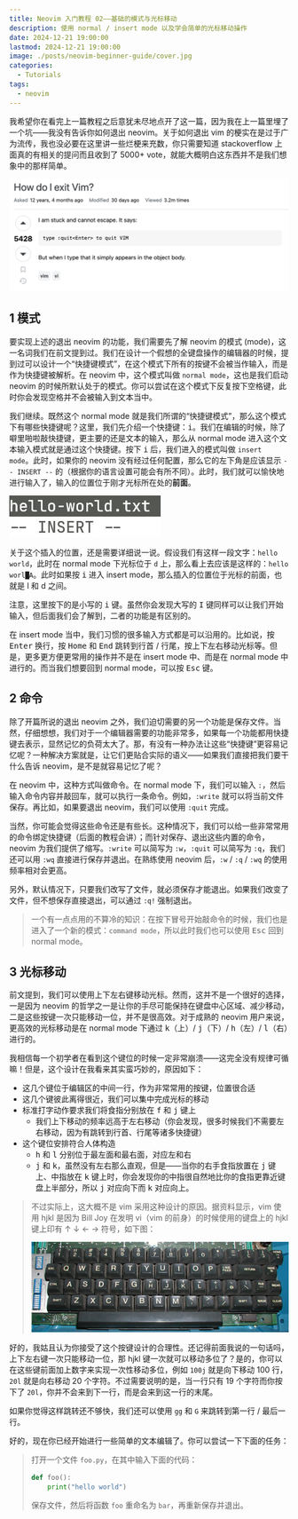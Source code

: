 ```yaml
---
title: Neovim 入门教程 02——基础的模式与光标移动
description: 使用 normal / insert mode 以及学会简单的光标移动操作
date: 2024-12-21 19:00:00
lastmod: 2024-12-21 19:00:00
image: ./posts/neovim-beginner-guide/cover.jpg
categories:
  - Tutorials
tags:
  - neovim
---
```


我希望你在看完上一篇教程之后意犹未尽地点开了这一篇，因为我在上一篇里埋了一个坑——我没有告诉你如何退出 neovim。关于如何退出 vim 的梗实在是过于广为流传，我也没必要在这里讲一些烂梗来充数，你只需要知道 stackoverflow 上面真的有相关的提问而且收到了 5000+ vote，就能大概明白这东西并不是我们想象中的那样简单。

![](exit-vim.jpg)

## 1 模式

要实现上述的退出 neovim 的功能，我们需要先了解 neovim 的模式 (mode)，这一名词我们在前文提到过。我们在设计一个假想的全键盘操作的编辑器的时候，提到过可以设计一个“快捷键模式”，在这个模式下所有的按键不会被当作输入，而是作为快捷键被解析。在 neovim 中，这个模式叫做 `normal mode`，这也是我们启动 neovim 的时候所默认处于的模式。你可以尝试在这个模式下反复按下空格键，此时你会发现空格并不会被输入到文本当中。

我们继续。既然这个 normal mode 就是我们所谓的“快捷键模式”，那么这个模式下有哪些快捷键呢？这里，我们先介绍一个快捷键：<kbd>i</kbd>。我们在编辑的时候，除了噼里啪啦敲快捷键，更主要的还是文本的输入，那么从 normal mode 进入这个文本输入模式就是通过这个快捷键。按下 <kbd>i</kbd> 后，我们进入的模式叫做 `insert mode`。此时，如果你的 neovim 没有经过任何配置，那么它的左下角是应该显示 `-- INSERT --` 的（根据你的语言设置可能会有所不同）。此时，我们就可以愉快地进行输入了，输入的位置位于刚才光标所在处的**前面**。

![](insert-mode.jpg)

关于这个插入的位置，还是需要详细说一说。假设我们有这样一段文字：`hello world`，此时在 normal mode 下光标位于 `d` 上，那么看上去应该是这样的：`hello worl█A`。此时如果按 <kbd>i</kbd> 进入 insert mode，那么插入的位置位于光标的前面，也就是 l 和 d 之间。

注意，这里按下的是小写的 <kbd>i</kbd> 键。虽然你会发现大写的 <kbd>I</kbd> 键同样可以让我们开始输入，但后面我们会了解到，二者的功能是有区别的。

在 insert mode 当中，我们习惯的很多输入方式都是可以沿用的。比如说，按 <kbd>Enter</kbd> 换行，按 <kbd>Home</kbd> 和 <kbd>End</kbd> 跳转到行首 / 行尾，按上下左右移动光标等。但是，更多更方便更常用的操作并不是在 insert mode 中、而是在 normal mode 中进行的。而当我们想要回到 normal mode，可以按 <kbd>Esc</kbd> 键。

## 2 命令

除了开篇所说的退出 neovim 之外，我们迫切需要的另一个功能是保存文件。当然，仔细想想，我们对于一个编辑器需要的功能非常多，如果每一个功能都用快捷键去表示，显然记忆的负荷太大了。那，有没有一种办法让这些“快捷键”更容易记忆呢？一种解决方案就是，让它们更贴合实际的语义——如果我们直接把我们要干什么告诉 neovim，是不是就容易记忆了呢？

在 neovim 中，这种方式叫做命令。在 normal mode 下，我们可以输入 `:`，然后输入命令内容并敲回车，就可以执行一条命令。例如，`:write` 就可以将当前文件保存。再比如，如果要退出 neovim，我们可以使用 `:quit` 完成。

当然，你可能会觉得这些命令还是有些长。这种情况下，我们可以给一些非常常用的命令绑定快捷键（后面的教程会讲）；而针对保存、退出这些内置的命令，neovim 为我们提供了缩写。`:write` 可以简写为 `:w`，`:quit` 可以简写为 `:q`，我们还可以用 `:wq` 直接进行保存并退出。在熟练使用 neovim 后，`:w` / `:q` / `:wq` 的使用频率相对会更高。

另外，默认情况下，只要我们改写了文件，就必须保存才能退出。如果我们改变了文件，但不想保存直接退出，可以通过 `:q!` 强制退出。

> 一个有一点点用的不算冷的知识：在按下冒号开始敲命令的时候，我们也是进入了一个新的模式：`command mode`，所以此时我们也可以使用 <kbd>Esc</kbd> 回到 normal mode。

## 3 光标移动

前文提到，我们可以使用上下左右键移动光标。然而，这并不是一个很好的选择，一是因为 neovim 的哲学之一是让你的手尽可能保持在键盘中心区域、减少移动，二是这些按键一次只能移动一位，并不是很高效。对于成熟的 neovim 用户来说，更高效的光标移动是在 normal mode 下通过 <kbd>k</kbd>（上）/ <kbd>j</kbd>（下）/ <kbd>h</kbd>（左）/ <kbd>l</kbd>（右）进行的。

我相信每一个初学者在看到这个键位的时候一定非常崩溃——这完全没有规律可循嘛！但是，这个设计在我看来其实蛮巧妙的，原因如下：

- 这几个键位于编辑区的中间一行，作为非常常用的按键，位置很合适
- 这几个键彼此离得很近，我们可以集中完成光标的移动
- 标准打字动作要求我们将食指分别放在 <kbd>f</kbd> 和 <kbd>j</kbd> 键上
  - 我们上下移动的频率远高于左右移动（你会发现，很多时候我们不需要左右移动，因为有跳转到行首、行尾等诸多快捷键）
- 这个键位安排符合人体构造
  - <kbd>h</kbd> 和 <kbd>l</kbd> 分别位于最左面和最右面，对应左和右
  - <kbd>j</kbd> 和 <kbd>k</kbd>，虽然没有左右那么直观，但是——当你的右手食指放置在 <kbd>j</kbd> 键上、中指放在 <kbd>k</kbd> 键上时，你会发现你的中指很自然地比你的食指更靠近键盘上半部分，所以 <kbd>j</kbd> 对应向下而 <kbd>k</kbd> 对应向上。

> 不过实际上，这大概不是 vim 采用这种设计的原因。据资料显示，vim 使用 hjkl 是因为 Bill Joy 在发明 vi（vim 的前身）的时候使用的键盘上的 hjkl 键上印有 ↑ ↓ ← → 符号，如下图：
>
> ![](keyboard.jpg)

好的，我姑且认为你接受了这个按键设计的合理性。还记得前面我说的一句话吗，上下左右键一次只能移动一位，那 hjkl 键一次就可以移动多位了？是的，你可以在这些键前面加上数字来实现一次性移动多位，例如 `100j` 就是向下移动 100 行，`20l` 就是向右移动 20 个字符。不过需要说明的是，当一行只有 19 个字符而你按下了 `20l`，你并不会来到下一行，而是会来到这一行的末尾。

如果你觉得这样跳转还不够快，我们还可以使用 `gg` 和 `G` 来跳转到第一行 / 最后一行。

好的，现在你已经开始进行一些简单的文本编辑了。你可以尝试一下下面的任务：

> 打开一个文件 `foo.py`，在其中输入下面的代码：
>
> ```python
> def foo():
>     print("hello world")
> ```
>
> 保存文件，然后将函数 `foo` 重命名为 `bar`，再重新保存并退出。
